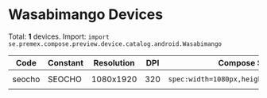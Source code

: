 # Wasabimango Devices

Total: **1** devices. Import: `import se.premex.compose.preview.device.catalog.android.Wasabimango`

| Code | Constant | Resolution | DPI | Compose Spec | Preview Usage |
|------|----------|------------|-----|-------------|---------------|
| seocho | SEOCHO | 1080x1920 | 320 | `spec:width=1080px,height=1920px,dpi=320` | `@Preview(device = Wasabimango.SEOCHO)` |

<!-- Generated automatically. Do not edit manually. -->

